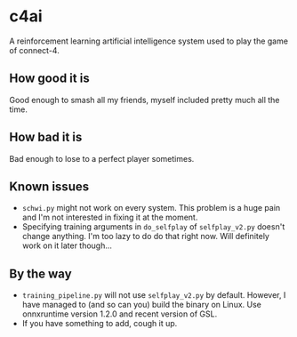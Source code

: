 # c4ai

A reinforcement learning artificial intelligence system used to play the game
of connect-4.

## How good it is

Good enough to smash all my friends, myself included pretty much all the time.

## How bad it is

Bad enough to lose to a perfect player sometimes.

## Known issues

- `schwi.py` might not work on every system. This problem is a huge pain and
I'm not interested in fixing it at the moment.
- Specifying training arguments in `do_selfplay` of `selfplay_v2.py` doesn't
change anything. I'm too lazy to do do that right now. Will definitely work on
it later though...

## By the way

- `training_pipeline.py` will not use `selfplay_v2.py` by default. However,
I have managed to (and so can you) build the binary on Linux. Use
onnxruntime version 1.2.0 and recent version of GSL.
- If you have something to add, cough it up.
